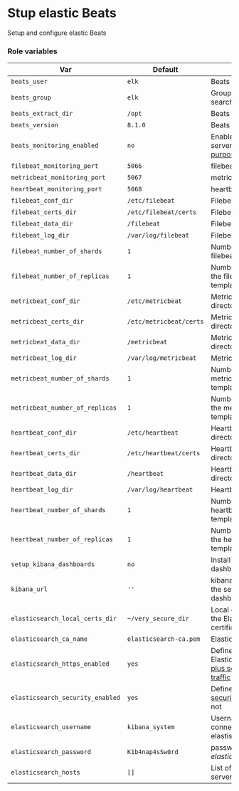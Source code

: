 # Stup elastic Beats

Setup and configure elastic Beats

### Role variables

| Var                              | Default     | Desc |
| ------- | ------- | ----------- |
| `beats_user`                     | `elk`       | Beats system user  |
| `beats_group`                    | `elk`       | Group of the beats search system user  |
| `beats_extract_dir`              | `/opt`       | Beats extract dir   |
| `beats_version`                  | `8.1.0`       | Beats version  |
| `beats_monitoring_enabled`       | `no`       | Enable the beats http server for [monitoring purposes](https://www.elastic.co/guide/en/beats/metricbeat/current/metricbeat-module-beat.html)  |
| `filebeat_monitoring_port`       | `5066`       | filebeat http port  |
| `metricbeat_monitoring_port`     | `5067`       | metricbeat http port  |
| `heartbeat_monitoring_port`      | `5068`       | heartbeat http port  |
| `filebeat_conf_dir`              | `/etc/filebeat`       | Filebeat config directory  |
| `filebeat_certs_dir`             | `/etc/filebeat/certs`       |Filebeat certs directory  |
| `filebeat_data_dir`              | `/filebeat`       | Filebeat data directory  |
| `filebeat_log_dir`               | `/var/log/filebeat`       | Filebeat log directory  |
| `filebeat_number_of_shards`      | `1`       | Number of shard for the filebeat index template  |
| `filebeat_number_of_replicas`    | `1`       | Number of replica for the filebeat index template  |
| `metricbeat_conf_dir`            | `/etc/metricbeat`       | Metricbeat config directory  |
| `metricbeat_certs_dir`           | `/etc/metricbeat/certs`       |Metricbeat certs directory  |
| `metricbeat_data_dir`            | `/metricbeat`       | Metricbeat data directory  |
| `metricbeat_log_dir`             | `/var/log/metricbeat`       | Metricbeat log directory  |
| `metricbeat_number_of_shards`    | `1`       | Number of shard for the metricbeat index template  |
| `metricbeat_number_of_replicas`  | `1`       | Number of replica for the metricbeat index template  |
| `heartbeat_conf_dir`             | `/etc/heartbeat`       | Heartbeat config directory  |
| `heartbeat_certs_dir`            | `/etc/heartbeat/certs`       |Heartbeat certs directory  |
| `heartbeat_data_dir`             | `/heartbeat`       | Heartbeat data directory  |
| `heartbeat_log_dir`              | `/var/log/heartbeat`       | Heartbeat log directory  |
| `heartbeat_number_of_shards`     | `1`       | Number of shard for the heartbeat index template  |
| `heartbeat_number_of_replicas`   | `1`       | Number of replica for the heartbeat index template  |
| `setup_kibana_dashboards`        | `no`       | Install or not the kibana dashboards  |
| `kibana_url`                     | `''`       | kibana url required for the setup of the dashboards  |
| `elasticsearch_local_certs_dir`  | `~/very_secure_dir`       | Local directory where the Elasticsearch certificates are stored  |
| `elasticsearch_ca_name`          | `elasticsearch-ca.pem`       | Elasticsearch CA name  |
| `elasticsearch_https_enabled`    | `yes`       | Define if the Elasticsearch security [plus secured HTTPS traffic](https://www.elastic.co/guide/en/elasticsearch/reference/current/security-basic-setup-https.html) is enabled or not  |
| `elasticsearch_security_enabled`    | `yes`       | Define if [Elasticsearch security](https://www.elastic.co/guide/en/elasticsearch/reference/current/secure-cluster.html) is enabled or not |
| `elasticsearch_username`         | `kibana_system`       | Username used to connect to the elastisearch servers  |
| `elasticsearch_password`         | `K1b4nap4sSw0rd`       | password of the *elasticsearch_username*  |
| `elasticsearch_hosts`            | `[]`       | List of elasticsearch server names  |



